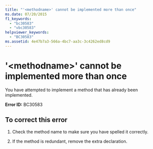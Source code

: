 ```yaml
---
title: "'<methodname>' cannot be implemented more than once"
ms.date: 07/20/2015
f1_keywords: 
  - "bc30583"
  - "vbc30583"
helpviewer_keywords: 
  - "BC30583"
ms.assetid: 4e47b7a3-566a-4bc7-aa3c-3c4262ed8cd9
---
```

# '\<methodname>' cannot be implemented more than once
You have attempted to implement a method that has already been implemented.  
  
 **Error ID:** BC30583  
  
## To correct this error  
  
1. Check the method name to make sure you have spelled it correctly.  
  
2. If the method is redundant, remove the extra declaration.
